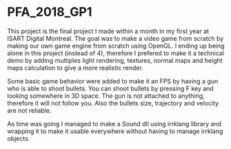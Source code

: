 # PFA_2018_GP1
This project is the final project I made within a month in my first year at ISART Digital Montreal. The goal was to make a video game from scratch by making our own game engine from scratch using OpenGL. I ending up being alone in this project (instead of 4), therefore I prefered to make it a technical demo by adding multiples light rendering, textures, normal maps and height maps calculation to give a more realistic render.

Some basic game behavior were added to make it an FPS by having a gun who is able to shoot bullets. You can shoot bullets by pressing F key and looking somewhere in 3D space. The gun is not attached to anything, therefore it will not follow you. Also the bullets size, trajectory and velocity are not reliable.

As time was going I managed to make a Sound dll using irrklang library and wrapping it to make it usable everywhere without having to manage irrklang objects.
